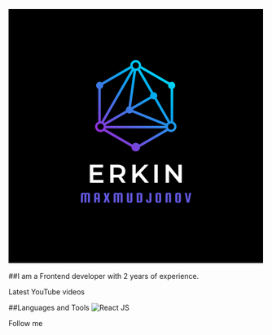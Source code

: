 [![Header](https://github.com/Erkin303m/erkin303m/blob/main/assets/user.png)](https://github.com/Erkin303m/erkin303m/blob/main/assets/user.png)

##I am a Frontend developer with 2 years of experience.

Latest YouTube videos

##Languages and Tools
![React JS](https://img.shields.io/static/v1?label=ReactJS&color=090909?style=for-the-badge&logo=react&logoColor=47C5FB)

Follow me